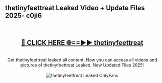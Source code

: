 <h2>thetinyfeettreat Leaked Video + Update Files 2025- c0ji6</h2>
<br>
<div align="center">
<h2><a href="https://libra.edu.pl?thetinyfeettreat" rel="nofollow">🔴 CLICK HERE 🌐==►► thetinyfeettreat</a></h2>
<br>
Get thetinyfeettreat leaked all content. Now you can access all videos and pictures of thetinyfeettreat Leaked. New Updated Files 2025!
<br>
<br>
<a href="https://libra.edu.pl?thetinyfeettreat" rel="nofollow" data-target="animated-image.originalLink"><img src="https://i.ibb.co.com/WyWwxjT/player-gif2.gif" alt="thetinyfeettreat Leaked OnlyFans" style="max-width: 100%; display: inline-block;" data-target="animated-image.originalImage"></a>
</div>
<br>